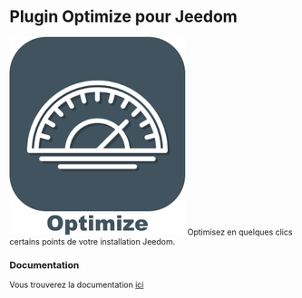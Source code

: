 # Plugin Optimize pour Jeedom
<img src="plugin_info/Optimize_icon.png" />
Optimisez en quelques clics certains points de votre installation Jeedom.

### Documentation

Vous trouverez la documentation [ici](https://github.com/Sylvaner/JeedomPluginTutoriel2/tree/master/docs/fr_FR/index.asciidoc)

